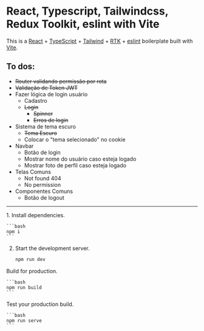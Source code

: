 
# React, Typescript, Tailwindcss, Redux Toolkit, eslint with Vite

This is a [React](https://reactjs.org) + [TypeScript](https://www.typescriptlang.org/) + [Tailwind](https://tailwindcss.com/) + [RTK](https://redux-toolkit.js.org/) + [eslint](https://eslint.org/) boilerplate built with [Vite](https://vitejs.dev).

## To dos:

 - ~~Router validando permissão por rota~~
 - ~~Validação de Token JWT~~   
 - Fazer lógica de login usuário
	 - Cadastro
	 - ~~Login~~
		 - ~~Spinner~~
		 - ~~Erros de login~~
- Sistema de tema escuro
	- ~~Tema Escuro~~
	- Colocar o "tema selecionado" no cookie
 - Navbar
	 - Botão de login
	 - Mostrar nome do usuário caso esteja logado
	 - Mostrar foto de perfil caso esteja logado
 - Telas Comuns
	 - Not found 404
	 - No permission
 - Componentes Comuns
	- Botão de logout



<hr/>
1. Install dependencies.

    ```bash
    npm i
    ```

2. Start the development server.

    ```bash
    npm run dev
    ```

Build for production.

    ```bash
    npm run build
    ```

Test your production build.

    ```bash
    npm run serve
    ```
